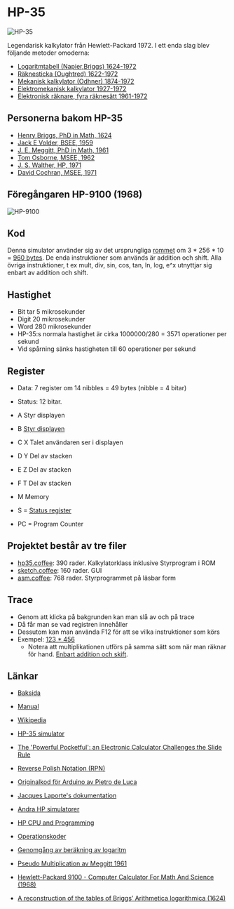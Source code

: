 # HP-35

![HP-35](http://www.hpmuseum.org/35last.jpg)

Legendarisk kalkylator från Hewlett-Packard 1972. 
I ett enda slag blev följande metoder omoderna:

* [Logaritmtabell (Napier,Briggs) 1624-1972](https://en.wikipedia.org/wiki/Common_logarithm)
* [Räknesticka (Oughtred) 1622-1972](http://www.antiquark.com/sliderule/sim/n909es/virtual-n909-es.html)
* [Mekanisk kalkylator (Odhner) 1874-1972](https://www.youtube.com/watch?v=ZDn_DDsBWws)
* [Elektromekanisk kalkylator 1927-1972](https://www.youtube.com/watch?v=Bd3R9u2vuCo)
* [Elektronisk räknare, fyra räknesätt 1961-1972](https://www.oldcalculatormuseum.com/friden130.html)

## Personerna bakom HP-35

* [Henry Briggs, PhD in Math, 1624](http://home.citycable.ch/pierrefleur/Jacques-Laporte/Briggs%20and%20the%20HP35.htm)
* [Jack E Volder, BSEE, 1959](http://home.citycable.ch/pierrefleur/Jacques-Laporte/Volder_CORDIC.pdf)
* [J. E. Meggitt, PhD in Math, 1961](http://home.citycable.ch/pierrefleur/Jacques-Laporte/Meggitt_62.pdf)
* [Tom Osborne, MSEE, 1962](http://www.hp9825.com/html/osborne_s_story.html)
* [J. S. Walther, HP, 1971](http://home.citycable.ch/pierrefleur/Jacques-Laporte/Welther-Unified%20Algorithm.pdf)
* [David Cochran, MSEE, 1971](http://www8.hp.com/us/en/pdf/023hpjournal03_tcm_245_935056.pdf)

## Föregångaren HP-9100 (1968)

![HP-9100](http://www.hpmuseum.org/9100pr.jpg)

## Kod

Denna simulator använder sig av det ursprungliga [rommet](https://github.com/ChristerNilsson/Lab/blob/master/2018/070-HP35/coffee/asm.coffee) om 3 * 256 * 10 = [960 bytes](https://github.com/ChristerNilsson/Lab/blob/master/2018/070-HP35/HP35_ROM.txt).
De enda instruktioner som används är addition och shift.
Alla övriga instruktioner, t ex mult, div, sin, cos, tan, ln, log, e^x utnyttjar sig enbart av addition och shift.

## Hastighet

* Bit tar 5 mikrosekunder
* Digit 20 mikrosekunder
* Word 280 mikrosekunder
* HP-35:s normala hastighet är cirka 1000000/280 = 3571 operationer per sekund
* Vid spårning sänks hastigheten till 60 operationer per sekund

## Register

* Data: 7 register om 14 nibbles = 49 bytes (nibble = 4 bitar)
* Status: 12 bitar.

* A   Styr displayen
* B   [Styr displayen](http://home.citycable.ch/pierrefleur/Jacques-Laporte/Output%20format.htm)
* C X Talet användaren ser i displayen
* D Y Del av stacken
* E Z Del av stacken
* F T Del av stacken
* M   Memory
* S = [Status register](http://home.citycable.ch/pierrefleur/Jacques-Laporte/status_bit_flags.htm)
* PC = Program Counter 
  
## Projektet består av tre filer

* [hp35.coffee](https://github.com/ChristerNilsson/Lab/blob/master/2018/070-HP35/coffee/hp35.coffee): 390 rader. Kalkylatorklass inklusive Styrprogram i ROM
* [sketch.coffee](https://github.com/ChristerNilsson/Lab/blob/master/2018/070-HP35/coffee/sketch.coffee): 160 rader. GUI
* [asm.coffee](https://github.com/ChristerNilsson/Lab/blob/master/2018/070-HP35/coffee/asm.coffee): 768 rader. Styrprogrammet på läsbar form

## Trace 

* Genom att klicka på bakgrunden kan man slå av och på trace
* Då får man se vad registren innehåller
* Dessutom kan man använda F12 för att se vilka instruktioner som körs
* Exempel: [123 * 456](https://github.com/ChristerNilsson/Lab/blob/master/2018/070-HP35/Trace_123x456.txt)
  * Notera att multiplikationen utförs på samma sätt som när man räknar för hand. [Enbart addition och skift](https://github.com/ChristerNilsson/Lab/blob/master/2018/070-HP35/Trace_compact.txt).

## Länkar

* [Baksida](https://www.keesvandersanden.nl/calculators/images/HP35_1302S48386_backlabel.jpg)

* [Manual](http://www.cs.columbia.edu/~sedwards/hp35colr.pdf)

* [Wikipedia](https://en.wikipedia.org/wiki/HP-35)

* [HP-35 simulator](http://www.hpmuseum.org/simulate/hp35sim/calc.html)

* [The 'Powerful Pocketful': an Electronic
Calculator Challenges the Slide Rule](http://www.hpl.hp.com/hpjournal/pdfs/IssuePDFs/1972-06.pdf)

* [Reverse Polish Notation (RPN)](https://www.youtube.com/watch?v=g6_cnRg5GmI)

* [Originalkod för Arduino av Pietro de Luca](http://home.citycable.ch/pierrefleur/Jacques-Laporte/Image_deluca/hp35_lcd.pde)

* [Jacques Laporte's dokumentation](http://home.citycable.ch/pierrefleur/Jacques-Laporte/index-old.html)

* [Andra HP simulatorer](http://www.teenix.org/)

* [HP CPU and Programming](http://www.hpmuseum.org/techcpu.htm)

* [Operationskoder](http://home.citycable.ch/pierrefleur/HP-Classic/HP-ClassicOpcodeMap.html)

* [Genomgång av beräkning av logaritm](http://home.citycable.ch/pierrefleur/Jacques-Laporte/Logarithm_1.htm)

* [Pseudo Multiplication av Meggitt 1961](http://home.citycable.ch/pierrefleur/Jacques-Laporte/Meggitt_62.pdf)
  
* [Hewlett-Packard 9100 - Computer Calculator For Math And Science (1968)](https://www.youtube.com/watch?v=Ki1Inux1_wU)

* [A reconstruction of the tables of Briggs’ Arithmetica
logarithmica (1624)](https://hal.inria.fr/inria-00543939/document)